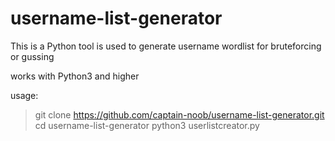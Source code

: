 # username-list-generator

This is a Python tool is used to generate username wordlist for bruteforcing or gussing

works with Python3 and higher

usage:
>    git clone https://github.com/captain-noob/username-list-generator.git
>    cd username-list-generator
>    python3 userlistcreator.py
    
    
    
